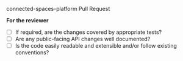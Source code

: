 connected-spaces-platform Pull Request

**For the reviewer**

* [ ] If required, are the changes covered by appropriate tests?
* [ ] Are any public-facing API changes well documented?
* [ ] Is the code easily readable and extensible and/or follow existing conventions?
